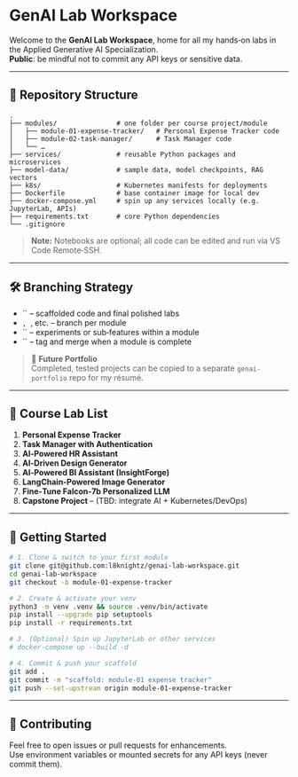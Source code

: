 # GenAI Lab Workspace

Welcome to the **GenAI Lab Workspace**, home for all my hands‑on labs in the Applied Generative AI Specialization.\
**Public**: be mindful not to commit any API keys or sensitive data.

---

## 📂 Repository Structure

```text
.
├── modules/               # one folder per course project/module
│   ├── module‑01‑expense‑tracker/   # Personal Expense Tracker code
│   ├── module‑02‑task‑manager/      # Task Manager code
│   └── …
├── services/              # reusable Python packages and microservices
├── model-data/            # sample data, model checkpoints, RAG vectors
├── k8s/                   # Kubernetes manifests for deployments
├── Dockerfile             # base container image for local dev
├── docker-compose.yml     # spin up any services locally (e.g. JupyterLab, APIs)
├── requirements.txt       # core Python dependencies
└── .gitignore
```

> **Note:** Notebooks are optional; all code can be edited and run via VS Code Remote‑SSH.

---

## 🛠 Branching Strategy

- `` – scaffolded code and final polished labs
- ``, ``, etc. – branch per module
- `` – experiments or sub‑features within a module
- `` – tag and merge when a module is complete

> 🔮 **Future Portfolio**\
> Completed, tested projects can be copied to a separate `genai-portfolio` repo for my résumé.

---

## 📖 Course Lab List

1. **Personal Expense Tracker**
2. **Task Manager with Authentication**
3. **AI‑Powered HR Assistant**
4. **AI‑Driven Design Generator**
5. **AI‑Powered BI Assistant (InsightForge)**
6. **LangChain‑Powered Image Generator**
7. **Fine‑Tune Falcon‑7b Personalized LLM**
8. **Capstone Project** – (TBD: integrate AI + Kubernetes/DevOps)

---

## 🚀 Getting Started

```bash
# 1. Clone & switch to your first module
git clone git@github.com:l8knightz/genai-lab-workspace.git
cd genai-lab-workspace
git checkout -b module-01-expense-tracker

# 2. Create & activate your venv
python3 -m venv .venv && source .venv/bin/activate
pip install --upgrade pip setuptools
pip install -r requirements.txt

# 3. (Optional) Spin up JupyterLab or other services
# docker-compose up --build -d

# 4. Commit & push your scaffold
git add .
git commit -m "scaffold: module-01 expense tracker"
git push --set-upstream origin module-01-expense-tracker
```

---

## 🤝 Contributing

Feel free to open issues or pull requests for enhancements.\
Use environment variables or mounted secrets for any API keys (never commit them).

